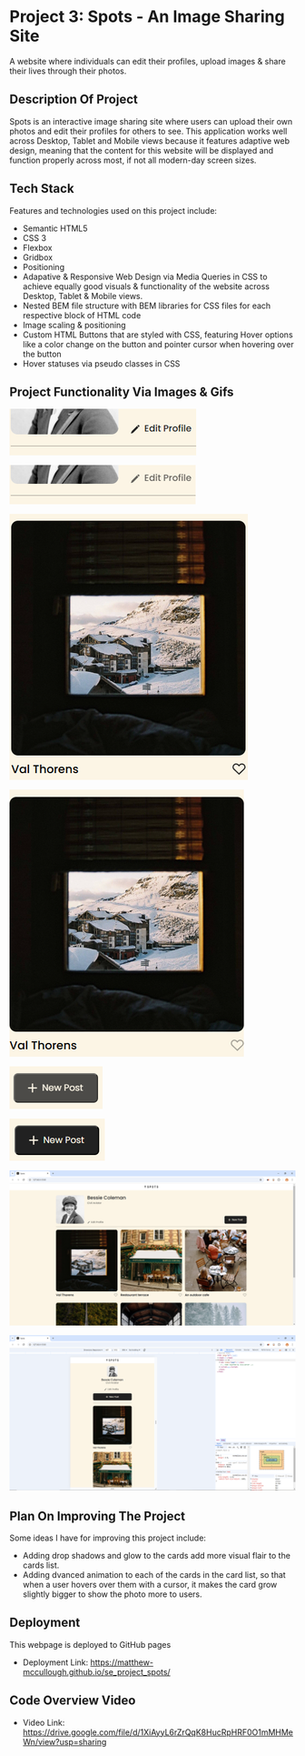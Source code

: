 # Project 3: Spots - An Image Sharing Site

A website where individuals can edit their profiles, upload images & share their lives through their photos.

## Description Of Project

Spots is an interactive image sharing site where users can upload their own photos and edit their profiles for others to see. This application works well across Desktop, Tablet and Mobile views because it features adaptive web design, meaning that the content for this website will be displayed and function properly across most, if not all modern-day screen sizes.

## Tech Stack

Features and technologies used on this project include:

- Semantic HTML5
- CSS 3
- Flexbox
- Gridbox
- Positioning
- Adapative & Responsive Web Design via Media Queries in CSS to achieve equally good visuals & functionality of the website across Desktop, Tablet & Mobile views.
- Nested BEM file structure with BEM libraries for CSS files for each respective block of HTML code
- Image scaling & positioning
- Custom HTML Buttons that are styled with CSS, featuring Hover options like a color change on the button and pointer cursor when hovering over the button
- Hover statuses via pseudo classes in CSS

## Project Functionality Via Images & Gifs

![Edit Profile Hover State](images/demo/edit%20profile%20button%20hover%20state.png)

![Edit Profile Non-hover State](images/demo/edit%20profile%20button%20non-hover%20state.png)

![Like Button Hover State](images/demo/like%20button%20hover%20state.png)

![Like Button Non-hover State](images/demo/like%20button%20non-hover%20state.png)

![New Post Button Hover State](images/demo/new%20post%20button%20hover%20state.png)

![New Post Button Non-hover State](images/demo/new%20post%20button%20non-hover%20state.png)

![Spots Desktop Site View](images/demo/spots%20desktop%20view.png)

![Spots Mobile Site View](images/demo/spots%20mobile%20view.png)

## Plan On Improving The Project

Some ideas I have for improving this project include:

- Adding drop shadows and glow to the cards add more visual flair to the cards list.
- Adding dvanced animation to each of the cards in the card list, so that when a user hovers over them with a cursor, it makes the card grow slightly bigger to show the photo more to users.

## Deployment

This webpage is deployed to GitHub pages

- Deployment Link: https://matthew-mccullough.github.io/se_project_spots/

## Code Overview Video

- Video Link: https://drive.google.com/file/d/1XiAyyL6rZrQqK8HucRpHRF0O1mMHMeWn/view?usp=sharing
